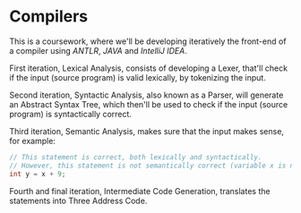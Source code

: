 # Compilers

This is a coursework, where we'll be developing iteratively the front-end of a compiler using *ANTLR*, *JAVA* and *IntelliJ IDEA*.

First iteration, Lexical Analysis, consists of developing a Lexer, that'll check if the input (source program) is valid lexically, by tokenizing the input.

Second iteration, Syntactic Analysis, also known as a Parser, will generate an Abstract Syntax Tree, which then'll be used to check if the input (source program) is syntactically correct.

Third iteration, Semantic Analysis, makes sure that the input makes sense, for example:

```C
// This statement is correct, both lexically and syntactically.
// However, this statement is not semantically correct (variable x is not defined).
int y = x + 9;
```

Fourth and final iteration, Intermediate Code Generation, translates the statements into Three Address Code.
